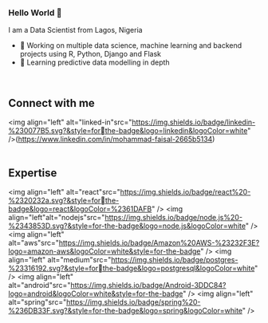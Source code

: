 ### Hello World 👋
I am a Data Scientist from Lagos, Nigeria
- 🔭 Working on multiple data science, machine learning and backend projects using R, Python, Django and Flask
- 🌱 Learning predictive data modelling in depth
<br>

## Connect with me 
<img align="left" alt="linked-in"src="https://img.shields.io/badge/linkedin-%230077B5.svg?&style=forthe-badge&logo=linkedin&logoColor=white" />(https://www.linkedin.com/in/mohammad-faisal-2665b5134)
<br>
<br>
## Expertise
<img align="left" alt="react"src="https://img.shields.io/badge/react%20-%2320232a.svg?&style=forthe-badge&logo=react&logoColor=%2361DAFB" />
<img align="left"alt="nodejs"src="https://img.shields.io/badge/node.js%20-%2343853D.svg?&style=for-the-badge&logo=node.js&logoColor=white" />
<img align="left" alt="aws"src="https://img.shields.io/badge/Amazon%20AWS-%23232F3E?logo=amazon-aws&logoColor=white&style=for-the-badge" />
<img align="left" alt="medium"src="https://img.shields.io/badge/postgres-%23316192.svg?&style=forthe-badge&logo=postgresql&logoColor=white" />
<img align="left" alt="android"src="https://img.shields.io/badge/Android-3DDC84?logo=android&logoColor=white&style=for-the-badge" />
<img align="left" alt="spring"src="https://img.shields.io/badge/spring%20-%236DB33F.svg?&style=for-the-badge&logo=spring&logoColor=white" />
<br>
<br>
